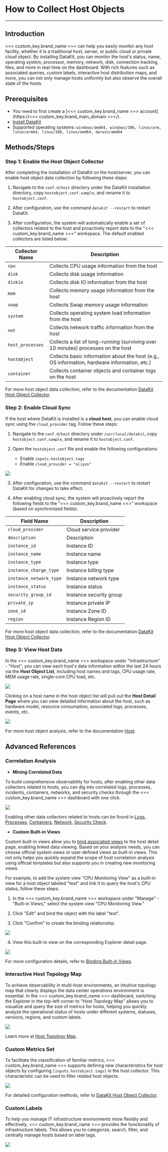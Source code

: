 # How to Collect Host Objects
---

## Introduction

<<< custom_key.brand_name >>> can help you easily monitor any host facility, whether it is a traditional host, server, or public cloud or private cloud object. By installing DataKit, you can monitor the host's status, name, operating system, processor, memory, network, disk, connection tracking, files, and more in real-time on the dashboard. With rich features such as associated queries, custom labels, interactive host distribution maps, and more, you can not only manage hosts uniformly but also observe the overall state of the hosts.

## Prerequisites

- You need to first create a [<<< custom_key.brand_name >>> account](https://<<< custom_key.brand_main_domain >>>/).
- [Install DataKit](../datakit/datakit-install.md)
- Supported operating systems: `windows/amd64, windows/386, linux/arm, linux/arm64, linux/386, linux/amd64, darwin/amd64`

## Methods/Steps

### Step 1: Enable the Host Object Collector

After completing the installation of DataKit on the host/server, you can enable host object data collection by following these steps:

1. Navigate to the `conf.d/host` directory under the DataKit installation directory, copy `hostobject.conf.sample`, and rename it to `hostobject.conf`.

2. After configuration, use the command `datakit --restart` to restart DataKit.

3. After configuration, the system will automatically enable a set of collectors related to the host and proactively report data to the "<<< custom_key.brand_name >>>" workspace. The default enabled collectors are listed below:

| Collector Name | Description |
| --- | --- |
| `cpu` | Collects CPU usage information from the host |
| `disk` | Collects disk usage information |
| `diskio` | Collects disk IO information from the host |
| `mem` | Collects memory usage information from the host |
| `swap` | Collects Swap memory usage information |
| `system` | Collects operating system load information from the host |
| `net` | Collects network traffic information from the host |
| `host_processes` | Collects a list of long-running (surviving over 10 minutes) processes on the host |
| `hostobject` | Collects basic information about the host (e.g., OS information, hardware information, etc.) |
| `container` | Collects container objects and container logs on the host |

For more host object data collection, refer to the documentation [DataKit Host Object Collector](../integrations/hostobject.md).

### Step 2: Enable Cloud Sync

If the host where DataKit is installed is a **cloud host**, you can enable cloud sync using the `cloud_provider` tag. Follow these steps:

1. Navigate to the `conf.d/host` directory under `/usr/local/datakit`, copy `hostobject.conf.sample`, and rename it to `hostobject.conf`.

2. Open the `hostobject.conf` file and enable the following configurations:
   - Enable `inputs.hostobject.tags`
   - Enable `cloud_provider = "aliyun"`

![](img/2.host_2.png)

3. After configuration, use the command `datakit --restart` to restart DataKit for changes to take effect.

4. After enabling cloud sync, the system will proactively report the following fields to the "<<< custom_key.brand_name >>>" workspace (based on synchronized fields):

| Field Name | Description |
| --- | --- |
| `cloud_provider` | Cloud service provider |
| `description` | Description |
| `instance_id` | Instance ID |
| `instance_name` | Instance name |
| `instance_type` | Instance type |
| `instance_charge_type` | Instance billing type |
| `instance_network_type` | Instance network type |
| `instance_status` | Instance status |
| `security_group_id` | Instance security group |
| `private_ip` | Instance private IP |
| `zone_id` | Instance Zone ID |
| `region` | Instance Region ID |

For more host object data collection, refer to the documentation [DataKit Host Object Collector](../integrations/hostobject.md).

### Step 3: View Host Data

In the <<< custom_key.brand_name >>> workspace under "Infrastructure" - "Host", you can view each host's data information within the last 24 hours via the **Host Object List**, including host names and tags, CPU usage rate, MEM usage rate, single-core CPU load, etc.

![](img/image111.png)

Clicking on a host name in the host object list will pull out the **Host Detail Page** where you can view detailed information about the host, such as hardware model, resource consumption, associated logs, processes, events, etc.

![](img/1.png)

For more host object analysis, refer to the documentation [Host](../infrastructure/host.md).

## Advanced References

### Correlation Analysis

- **Mining Correlated Data**

To build comprehensive observability for hosts, after enabling other data collectors related to hosts, you can dig into correlated logs, processes, incidents, containers, networks, and security checks through the <<< custom_key.brand_name >>> dashboard with one click.

![](img/2.png)

Enabling other data collectors related to hosts can be found in [Logs](../integrations/logging.md), [Processes](../integrations/host_processes.md), [Containers](../integrations/container.md), [Network](../integrations/net.md), [Security Check](../integrations/sec-checker.md).

- **Custom Built-in Views**

Custom built-in views allow you to [bind associated views](../scene/built-in-view/bind-view.md) to the host detail page, enabling linked data viewing. Based on your analysis needs, you can choose official system views or user-defined views as built-in views. This not only helps you quickly expand the scope of host correlation analysis using official templates but also supports you in creating new monitoring views.

For example, to add the system view "CPU Monitoring View" as a built-in view for a host object labeled "test" and link it to query the host's CPU status, follow these steps:

1. In the <<< custom_key.brand_name >>> workspace under "Manage" - "Built-in Views," select the system view "CPU Monitoring View."

2. Click "Edit" and bind the object with the label "test".

3. Click "Confirm" to create the binding relationship.

![](img/3.png)

4. View this built-in view on the corresponding Explorer detail page.

![](img/4.png)

For more configuration details, refer to [Binding Built-in Views](../scene/built-in-view/bind-view.md).

### Interactive Host Topology Map

To achieve observability in multi-host environments, an intuitive topology map that clearly displays the data center operations environment is essential. In the <<< custom_key.brand_name >>> dashboard, switching the Explorer in the top-left corner to "Host Topology Map" allows you to visualize and query the size of metrics for hosts, helping you quickly analyze the operational status of hosts under different systems, statuses, versions, regions, and custom labels.

![](img/5.png)

Learn more at [Host Topology Map](../infrastructure/host.md).

### Custom Metrics Set

To facilitate the classification of familiar metrics, <<< custom_key.brand_name >>> supports defining new characteristics for host objects by configuring `[inputs.hostobject.tags]` in the host collector. This characteristic can be used to filter related host objects.

![](img/6.png)

For detailed configuration methods, refer to [DataKit Host Object Collector](../integrations/hostobject.md).

### Custom Labels

To help you manage IT infrastructure environments more flexibly and effectively, <<< custom_key.brand_name >>> provides the functionality of infrastructure labels. This allows you to categorize, search, filter, and centrally manage hosts based on label tags.

![](img/7.png)